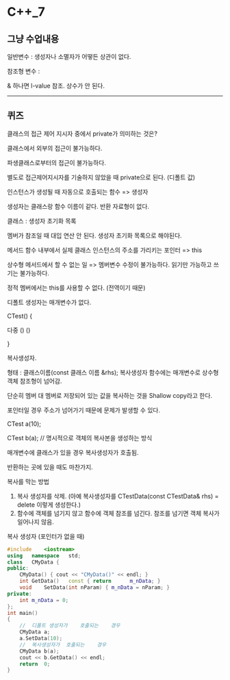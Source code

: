 # C++_7

## 그냥 수업내용

일반변수 : 생성자나 소멸자가 어떻든 상관이 없다.

참조형 변수 :  

& 하나면 l-value 참조. 상수가 안 된다.



---

## 퀴즈



클래스의 접근 제어 지시자 중에서 private가 의미하는 것은?

클래스에서 외부의 접근이 불가능하다.

파생클래스로부터의 접근이 불가능하다.

별도로 접근제어지시자를 기술하지 않았을 때 private으로 된다. (디폴트 값)



인스턴스가 생성될 때 자동으로 호출되는 함수 => 생성자

생성자는 클래스랑 함수 이름이 같다. 반환 자료형이 없다.

클래스 : 생성자 초기화 목록



멤버가 참조일 때 대입 연산 안 된다. 생성자 초기화 목록으로 해야된다.



메서드 함수 내부에서 실제 클래스 인스턴스의 주소를 가리키는 포인터 => this



상수형 메서드에서 할 수 없는 일 => 멤버변수 수정이 불가능하다. 읽기만 가능하고 쓰기는 불가능하다. 



정적 멤버에서는 this를 사용할 수 없다. (전역이기 때문)



디폴트 생성자는 매개변수가 없다.

CTest() {

다중	()
			()

}

복사생성자.

형태 : 클래스이름(const 클래스 이름 &rhs); 복사생성자 함수에는 매개변수로 상수형 객체 참조형이 넘어감. 



단순히 멤버 대 멤버로 저장되어 있는 값을 복사하는 것을 Shallow copy라고 한다.

포인터일 경우 주소가 넘어가기 때문에 문제가 발생할 수 있다.



CTest a(10); 

CTest b(a);	// 명시적으로 객체의 복사본을 생성하는 방식



매개변수에 클래스가 있을 경우 복사생성자가 호출됨.

반환하는 곳에 있을 때도 마찬가지.



복사를 막는 방법

1. 복사 생성자를 삭제. (아예 복사생성자를 CTestData(const CTestData& rhs) = delete 이렇게 생성한다.)
2. 함수에 객체를 넘기지 않고 함수에 객체 참조를 넘긴다. 참조를 넘기면 객체 복사가 일어나지 않음.



복사 생성자 (포인터가 없을 때)

```c++
#include	<iostream>
using	namespace	std;
class	CMyData {
public:
	CMyData() { cout << "CMyData()" << endl; }
	int	GetData()	const { return		m_nData; }
	void	SetData(int	nParam) { m_nData = nParam; }
private:
	int	m_nData = 0;
};
int	main()
{
	//	디폴트	생성자가	호출되는	경우
	CMyData	a;
	a.SetData(10);
	//	복사생성자가	호출되는	경우
	CMyData	b(a);
	cout << b.GetData() << endl;
	return	0;
}
```